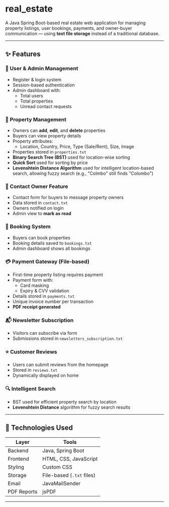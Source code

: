 # real_estate

A Java Spring Boot-based real estate web application for managing property listings, user bookings, payments, and owner-buyer communication — using **text file storage** instead of a traditional database.

---

## ✨ Features

### 🔐 User & Admin Management
- Register & login system
- Session-based authentication
- Admin dashboard with:
  - Total users
  - Total properties
  - Unread contact requests

### 🏡 Property Management
- Owners can **add**, **edit**, and **delete** properties
- Buyers can view property details
- Property attributes:
  - Location, Country, Price, Type (Sale/Rent), Size, Image
- Properties stored in `properties.txt`
- **Binary Search Tree (BST)** used for location-wise sorting
- **Quick Sort** used for sorting by price
- **Levenshtein Distance Algorithm** used for intelligent location-based search, allowing fuzzy search (e.g., "Colmbo" still finds "Colombo")

### 📩 Contact Owner Feature
- Contact form for buyers to message property owners
- Data stored in `contact.txt`
- Owners notified on login
- Admin view to **mark as read**

### 🧾 Booking System
- Buyers can book properties
- Booking details saved to `bookings.txt`
- Admin dashboard shows all bookings

### 💳 Payment Gateway (File-based)
- First-time property listing requires payment
- Payment form with:
  - Card masking
  - Expiry & CVV validation
- Details stored in `payments.txt`
- Unique invoice number per transaction
- **PDF receipt generated**

### 📬 Newsletter Subscription
- Visitors can subscribe via form
- Submissions stored in `newsletters_subscription.txt`

### ⭐ Customer Reviews
- Users can submit reviews from the homepage
- Stored in `reviews.txt`
- Dynamically displayed on home

### 🔍 Intelligent Search
- BST used for efficient property search by location
- **Levenshtein Distance** algorithm for fuzzy search results

---

## 🧠 Technologies Used

| Layer        | Tools                     |
|--------------|---------------------------|
| Backend      | Java, Spring Boot         |
| Frontend     | HTML, CSS, JavaScript     |
| Styling      | Custom CSS                |
| Storage      | File-based (`.txt` files) |
| Email        | JavaMailSender            |
| PDF Reports  | jsPDF                     |

---
